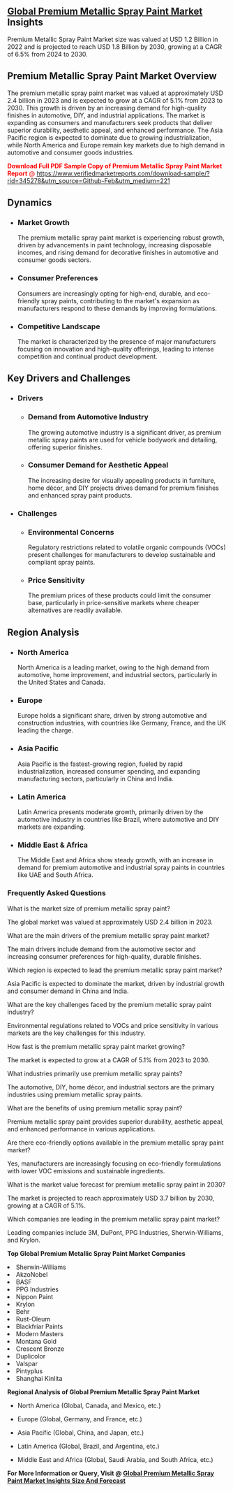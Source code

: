<h2><a href="https://www.verifiedmarketreports.com/download-sample/?rid=345278&amp;utm_source=Github&amp;utm_medium=221" target="_blank">Global Premium Metallic Spray Paint Market</a> Insights</h2><p>Premium Metallic Spray Paint Market size was valued at USD 1.2 Billion in 2022 and is projected to reach USD 1.8 Billion by 2030, growing at a CAGR of 6.5% from 2024 to 2030.</p><p> <h2>Premium Metallic Spray Paint Market Overview</h2> <p>The premium metallic spray paint market was valued at approximately USD 2.4 billion in 2023 and is expected to grow at a CAGR of 5.1% from 2023 to 2030. This growth is driven by an increasing demand for high-quality finishes in automotive, DIY, and industrial applications. The market is expanding as consumers and manufacturers seek products that deliver superior durability, aesthetic appeal, and enhanced performance. The Asia Pacific region is expected to dominate due to growing industrialization, while North America and Europe remain key markets due to high demand in automotive and consumer goods industries.</p> <p><p><span class=""><span style="color: #ff0000;"><strong>Download Full PDF Sample Copy of Premium Metallic Spray Paint Market Report</strong> @ </span><a href="https://www.verifiedmarketreports.com/download-sample/?rid=345278&amp;utm_source=Github-Feb&amp;utm_medium=221" target="_blank">https://www.verifiedmarketreports.com/download-sample/?rid=345278&amp;utm_source=Github-Feb&amp;utm_medium=221</a></span></p></p> <h2>Dynamics</h2> <ul> <li><h3>Market Growth</h3> The premium metallic spray paint market is experiencing robust growth, driven by advancements in paint technology, increasing disposable incomes, and rising demand for decorative finishes in automotive and consumer goods sectors.</li> <li><h3>Consumer Preferences</h3> Consumers are increasingly opting for high-end, durable, and eco-friendly spray paints, contributing to the market's expansion as manufacturers respond to these demands by improving formulations.</li> <li><h3>Competitive Landscape</h3> The market is characterized by the presence of major manufacturers focusing on innovation and high-quality offerings, leading to intense competition and continual product development.</li> </ul> <h2>Key Drivers and Challenges</h2> <ul> <li><h3>Drivers</h3> <ul> <li><h3>Demand from Automotive Industry</h3> The growing automotive industry is a significant driver, as premium metallic spray paints are used for vehicle bodywork and detailing, offering superior finishes.</li> <li><h3>Consumer Demand for Aesthetic Appeal</h3> The increasing desire for visually appealing products in furniture, home décor, and DIY projects drives demand for premium finishes and enhanced spray paint products.</li> </ul> </li> <li><h3>Challenges</h3> <ul> <li><h3>Environmental Concerns</h3> Regulatory restrictions related to volatile organic compounds (VOCs) present challenges for manufacturers to develop sustainable and compliant spray paints.</li> <li><h3>Price Sensitivity</h3> The premium prices of these products could limit the consumer base, particularly in price-sensitive markets where cheaper alternatives are readily available.</li> </ul> </li> </ul> <h2>Region Analysis</h2> <ul> <li><h3>North America</h3> North America is a leading market, owing to the high demand from automotive, home improvement, and industrial sectors, particularly in the United States and Canada.</li> <li><h3>Europe</h3> Europe holds a significant share, driven by strong automotive and construction industries, with countries like Germany, France, and the UK leading the charge.</li> <li><h3>Asia Pacific</h3> Asia Pacific is the fastest-growing region, fueled by rapid industrialization, increased consumer spending, and expanding manufacturing sectors, particularly in China and India.</li> <li><h3>Latin America</h3> Latin America presents moderate growth, primarily driven by the automotive industry in countries like Brazil, where automotive and DIY markets are expanding.</li> <li><h3>Middle East & Africa</h3> The Middle East and Africa show steady growth, with an increase in demand for premium automotive and industrial spray paints in countries like UAE and South Africa.</li> </ul> <h3>Frequently Asked Questions</h3> <p>What is the market size of premium metallic spray paint? </p> <p>The global market was valued at approximately USD 2.4 billion in 2023.</p> <p>What are the main drivers of the premium metallic spray paint market?</p> <p>The main drivers include demand from the automotive sector and increasing consumer preferences for high-quality, durable finishes.</p> <p>Which region is expected to lead the premium metallic spray paint market?</p> <p>Asia Pacific is expected to dominate the market, driven by industrial growth and consumer demand in China and India.</p> <p>What are the key challenges faced by the premium metallic spray paint industry?</p> <p>Environmental regulations related to VOCs and price sensitivity in various markets are the key challenges for this industry.</p> <p>How fast is the premium metallic spray paint market growing?</p> <p>The market is expected to grow at a CAGR of 5.1% from 2023 to 2030.</p> <p>What industries primarily use premium metallic spray paints?</p> <p>The automotive, DIY, home décor, and industrial sectors are the primary industries using premium metallic spray paints.</p> <p>What are the benefits of using premium metallic spray paint?</p> <p>Premium metallic spray paint provides superior durability, aesthetic appeal, and enhanced performance in various applications.</p> <p>Are there eco-friendly options available in the premium metallic spray paint market?</p> <p>Yes, manufacturers are increasingly focusing on eco-friendly formulations with lower VOC emissions and sustainable ingredients.</p> <p>What is the market value forecast for premium metallic spray paint in 2030?</p> <p>The market is projected to reach approximately USD 3.7 billion by 2030, growing at a CAGR of 5.1%.</p> <p>Which companies are leading in the premium metallic spray paint market?</p> <p>Leading companies include 3M, DuPont, PPG Industries, Sherwin-Williams, and Krylon.</p> </p><p><strong>Top Global Premium Metallic Spray Paint Market Companies</strong></p><div data-test-id=""><p><li>Sherwin-Williams</li><li> AkzoNobel</li><li> BASF</li><li> PPG Industries</li><li> Nippon Paint</li><li> Krylon</li><li> Behr</li><li> Rust-Oleum</li><li> Blackfriar Paints</li><li> Modern Masters</li><li> Montana Gold</li><li> Crescent Bronze</li><li> Duplicolor</li><li> Valspar</li><li> Pintyplus</li><li> Shanghai Kinlita</li></p><div><strong>Regional Analysis of&nbsp;Global Premium Metallic Spray Paint Market</strong></div><ul><li dir="ltr"><p dir="ltr">North America&nbsp;(Global, Canada, and Mexico, etc.)</p></li><li dir="ltr"><p dir="ltr">Europe (Global, Germany, and France, etc.)</p></li><li dir="ltr"><p dir="ltr">Asia Pacific&nbsp;(Global, China, and Japan, etc.)</p></li><li dir="ltr"><p dir="ltr">Latin America&nbsp;(Global, Brazil, and Argentina, etc.)</p></li><li dir="ltr">Middle East and Africa&nbsp;(Global, Saudi Arabia, and South Africa, etc.)</li></ul><p><strong>For More Information or Query, Visit @&nbsp;</strong><strong><a href="https://www.verifiedmarketreports.com/product/premium-metallic-spray-paint-market/?utm_source=Github&amp;utm_medium=221" target="_blank">Global Premium Metallic Spray Paint Market Insights Size And Forecast</a></strong></p></div>
